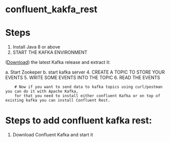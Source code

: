 # confluent_kakfa_rest

Steps
=====
1. Install Java 8 or above
2. START THE KAFKA ENVIRONMENT

([Download](https://dlcdn.apache.org/kafka/)) the latest Kafka release and extract it: 


  a. Start Zookeper
  b. start kafka server
4. CREATE A TOPIC TO STORE YOUR EVENTS
5. WRITE SOME EVENTS INTO THE TOPIC
6. READ THE EVENTS


        # Now if you want to send data to kafka topics using curl/postman you can do it with Apache Kafka,
        for that you need to install either confluent Kafka or on top of existing kafka you can install Confluent Rest.


Steps to add confluent kafka rest:
===================================
1. Download Confluent Kafka and start it
